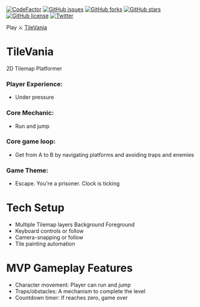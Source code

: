 [![CodeFactor](https://www.codefactor.io/repository/github/dmitrykonyshov/tilevania/badge)](https://www.codefactor.io/repository/github/dmitrykonyshov/tilevania)
[![GitHub issues](https://img.shields.io/github/issues/DmitryKonyshov/TileVania)](https://github.com/DmitryKonyshov/TileVania/issues)
[![GitHub forks](https://img.shields.io/github/forks/DmitryKonyshov/TileVania)](https://github.com/DmitryKonyshov/TileVania/network)
[![GitHub stars](https://img.shields.io/github/stars/DmitryKonyshov/TileVania)](https://github.com/DmitryKonyshov/TileVania/stargazers)
[![GitHub license](https://img.shields.io/github/license/DmitryKonyshov/TileVania)](https://github.com/DmitryKonyshov/TileVania/blob/master/LICENSE)
[![Twitter](https://img.shields.io/twitter/url?style=social&url=https%3A%2F%2Ftwitter.com%2FDmitryKonyshov)](https://twitter.com/intent/tweet?text=Wow:&url=https%3A%2F%2Fgithub.com%2FDmitryKonyshov%2FTileVania)

Play ⚔️ [TileVania](https://dmitrykonyshov.github.io/TileVania/index.html)

# TileVania
2D Tilemap Platformer

### Player Experience:
- Under pressure

### Core Mechanic:
- Run and jump

### Core game loop:
- Get from A to B by navigating platforms and
  avoiding traps and enemies

### Game Theme:
- Escape. You're a prisoner. Clock is ticking

# Tech Setup
- Multiple Tilemap layers
  Background
  Foreground
- Keyboard controls or follow
- Camera-snapping or follow
- Tile painting automation

# MVP Gameplay Features
- Character movement: Player can run and jump
- Traps/obstacles: A mechanism to complete the level
- Countdown timer: If reaches zero, game over
